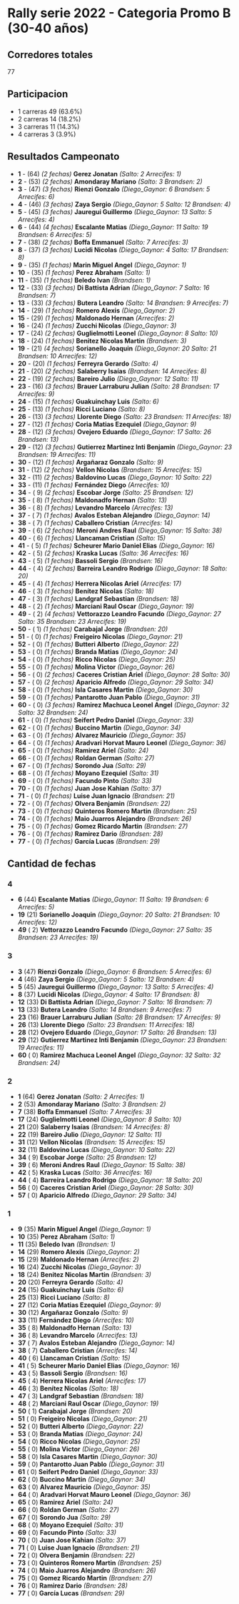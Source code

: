 # Rally serie 2022 - Categoria Promo B (30-40 años)

## Corredores totales
77
## Participacion
 - 1 carreras 49    (63.6%)
 - 2 carreras 14    (18.2%)
 - 3 carreras 11    (14.3%)
 - 4 carreras  3    (3.9%)

## Resultados Campeonato
 - **1** - (64) _(2 fechas)_ **Gerez Jonatan**  _(Salto: 2 Arrecifes: 1)_
 - **2** - (53) _(2 fechas)_ **Amondaray Mariano**  _(Salto: 3 Brandsen: 2)_
 - **3** - (47) _(3 fechas)_ **Rienzi Gonzalo**  _(Diego_Gaynor: 6 Brandsen: 5 Arrecifes: 6)_
 - **4** - (46) _(3 fechas)_ **Zaya Sergio**  _(Diego_Gaynor: 5 Salto: 12 Brandsen: 4)_
 - **5** - (45) _(3 fechas)_ **Jauregui Guillermo**  _(Diego_Gaynor: 13 Salto: 5 Arrecifes: 4)_
 - **6** - (44) _(4 fechas)_ **Escalante Matias**  _(Diego_Gaynor: 11 Salto: 19 Brandsen: 6 Arrecifes: 5)_
 - **7** - (38) _(2 fechas)_ **Boffa Emmanuel**  _(Salto: 7 Arrecifes: 3)_
 - **8** - (37) _(3 fechas)_ **Lucidi Nicolas**  _(Diego_Gaynor: 4 Salto: 17 Brandsen: 8)_
 - **9** - (35) _(1 fechas)_ **Marin Miguel Angel**  _(Diego_Gaynor: 1)_
 - **10** - (35) _(1 fechas)_ **Perez Abraham**  _(Salto: 1)_
 - **11** - (35) _(1 fechas)_ **Beledo Ivan**  _(Brandsen: 1)_
 - **12** - (33) _(3 fechas)_ **Di Battista Adrian**  _(Diego_Gaynor: 7 Salto: 16 Brandsen: 7)_
 - **13** - (33) _(3 fechas)_ **Butera Leandro**  _(Salto: 14 Brandsen: 9 Arrecifes: 7)_
 - **14** - (29) _(1 fechas)_ **Romero Alexis**  _(Diego_Gaynor: 2)_
 - **15** - (29) _(1 fechas)_ **Maldonado Hernan**  _(Arrecifes: 2)_
 - **16** - (24) _(1 fechas)_ **Zucchi Nicolas**  _(Diego_Gaynor: 3)_
 - **17** - (24) _(2 fechas)_ **Guglielmotti Leonel**  _(Diego_Gaynor: 8 Salto: 10)_
 - **18** - (24) _(1 fechas)_ **Benitez Nicolas Martin**  _(Brandsen: 3)_
 - **19** - (21) _(4 fechas)_ **Sorianello Joaquin**  _(Diego_Gaynor: 20 Salto: 21 Brandsen: 10 Arrecifes: 12)_
 - **20** - (20) _(1 fechas)_ **Ferreyra Gerardo**  _(Salto: 4)_
 - **21** - (20) _(2 fechas)_ **Salaberry Isaías**  _(Brandsen: 14 Arrecifes: 8)_
 - **22** - (19) _(2 fechas)_ **Bareiro Julio**  _(Diego_Gaynor: 12 Salto: 11)_
 - **23** - (16) _(3 fechas)_ **Brauer Larraburu Julian**  _(Salto: 28 Brandsen: 17 Arrecifes: 9)_
 - **24** - (15) _(1 fechas)_ **Guakuinchay Luis**  _(Salto: 6)_
 - **25** - (13) _(1 fechas)_ **Ricci Luciano**  _(Salto: 8)_
 - **26** - (13) _(3 fechas)_ **Llorente Diego**  _(Salto: 23 Brandsen: 11 Arrecifes: 18)_
 - **27** - (12) _(1 fechas)_ **Coria Matias Ezequiel**  _(Diego_Gaynor: 9)_
 - **28** - (12) _(3 fechas)_ **Ovejero Eduardo**  _(Diego_Gaynor: 17 Salto: 26 Brandsen: 13)_
 - **29** - (12) _(3 fechas)_ **Gutierrez Martinez Inti Benjamin**  _(Diego_Gaynor: 23 Brandsen: 19 Arrecifes: 11)_
 - **30** - (12) _(1 fechas)_ **Argañaraz Gonzalo**  _(Salto: 9)_
 - **31** - (12) _(2 fechas)_ **Vellon Nicolas**  _(Brandsen: 15 Arrecifes: 15)_
 - **32** - (11) _(2 fechas)_ **Baldovino Lucas**  _(Diego_Gaynor: 10 Salto: 22)_
 - **33** - (11) _(1 fechas)_ **Fernández Diego**  _(Arrecifes: 10)_
 - **34** - ( 9) _(2 fechas)_ **Escobar Jorge**  _(Salto: 25 Brandsen: 12)_
 - **35** - ( 8) _(1 fechas)_ **Maldonadfo Hernan**  _(Salto: 13)_
 - **36** - ( 8) _(1 fechas)_ **Levandro Marcelo**  _(Arrecifes: 13)_
 - **37** - ( 7) _(1 fechas)_ **Avalos Esteban Alejandro**  _(Diego_Gaynor: 14)_
 - **38** - ( 7) _(1 fechas)_ **Caballero Cristian**  _(Arrecifes: 14)_
 - **39** - ( 6) _(2 fechas)_ **Meroni Andres Raul**  _(Diego_Gaynor: 15 Salto: 38)_
 - **40** - ( 6) _(1 fechas)_ **Llancaman Cristian**  _(Salto: 15)_
 - **41** - ( 5) _(1 fechas)_ **Scheurer Mario Daniel Elias**  _(Diego_Gaynor: 16)_
 - **42** - ( 5) _(2 fechas)_ **Kraska Lucas**  _(Salto: 36 Arrecifes: 16)_
 - **43** - ( 5) _(1 fechas)_ **Bassoli Sergio**  _(Brandsen: 16)_
 - **44** - ( 4) _(2 fechas)_ **Barreira Leandro Rodrigo**  _(Diego_Gaynor: 18 Salto: 20)_
 - **45** - ( 4) _(1 fechas)_ **Herrera Nicolas Ariel**  _(Arrecifes: 17)_
 - **46** - ( 3) _(1 fechas)_ **Benítez Nicolas**  _(Salto: 18)_
 - **47** - ( 3) _(1 fechas)_ **Landgraf Sebastian**  _(Brandsen: 18)_
 - **48** - ( 2) _(1 fechas)_ **Marciani Raul Oscar**  _(Diego_Gaynor: 19)_
 - **49** - ( 2) _(4 fechas)_ **Vettorazzo Leandro Facundo**  _(Diego_Gaynor: 27 Salto: 35 Brandsen: 23 Arrecifes: 19)_
 - **50** - ( 1) _(1 fechas)_ **Carabajal Jorge**  _(Brandsen: 20)_
 - **51** - ( 0) _(1 fechas)_ **Freigeiro Nicolas**  _(Diego_Gaynor: 21)_
 - **52** - ( 0) _(1 fechas)_ **Butteri Alberto**  _(Diego_Gaynor: 22)_
 - **53** - ( 0) _(1 fechas)_ **Branda Matias**  _(Diego_Gaynor: 24)_
 - **54** - ( 0) _(1 fechas)_ **Ricco Nicolas**  _(Diego_Gaynor: 25)_
 - **55** - ( 0) _(1 fechas)_ **Molina Victor**  _(Diego_Gaynor: 26)_
 - **56** - ( 0) _(2 fechas)_ **Caceres Cristian Ariel**  _(Diego_Gaynor: 28 Salto: 30)_
 - **57** - ( 0) _(2 fechas)_ **Aparicio Alfredo**  _(Diego_Gaynor: 29 Salto: 34)_
 - **58** - ( 0) _(1 fechas)_ **Isla Casares Martin**  _(Diego_Gaynor: 30)_
 - **59** - ( 0) _(1 fechas)_ **Pantarotto Juan Pablo**  _(Diego_Gaynor: 31)_
 - **60** - ( 0) _(3 fechas)_ **Ramirez Machuca Leonel Angel**  _(Diego_Gaynor: 32 Salto: 32 Brandsen: 24)_
 - **61** - ( 0) _(1 fechas)_ **Seifert Pedro Daniel**  _(Diego_Gaynor: 33)_
 - **62** - ( 0) _(1 fechas)_ **Buccino Martin**  _(Diego_Gaynor: 34)_
 - **63** - ( 0) _(1 fechas)_ **Alvarez Mauricio**  _(Diego_Gaynor: 35)_
 - **64** - ( 0) _(1 fechas)_ **Aradvari Horvat Mauro Leonel**  _(Diego_Gaynor: 36)_
 - **65** - ( 0) _(1 fechas)_ **Ramirez Ariel**  _(Salto: 24)_
 - **66** - ( 0) _(1 fechas)_ **Roldan German**  _(Salto: 27)_
 - **67** - ( 0) _(1 fechas)_ **Sorondo Jua**  _(Salto: 29)_
 - **68** - ( 0) _(1 fechas)_ **Moyano Ezequiel**  _(Salto: 31)_
 - **69** - ( 0) _(1 fechas)_ **Facundo Pinto**  _(Salto: 33)_
 - **70** - ( 0) _(1 fechas)_ **Juan Jose Kahian**  _(Salto: 37)_
 - **71** - ( 0) _(1 fechas)_ **Luise Juan Ignacio**  _(Brandsen: 21)_
 - **72** - ( 0) _(1 fechas)_ **Olvera Benjamin**  _(Brandsen: 22)_
 - **73** - ( 0) _(1 fechas)_ **Quinteros Romero Martin**  _(Brandsen: 25)_
 - **74** - ( 0) _(1 fechas)_ **Maio Juarros Alejandro**  _(Brandsen: 26)_
 - **75** - ( 0) _(1 fechas)_ **Gomez Ricardo Martin**  _(Brandsen: 27)_
 - **76** - ( 0) _(1 fechas)_ **Ramirez Dario**  _(Brandsen: 28)_
 - **77** - ( 0) _(1 fechas)_ **García Lucas**  _(Brandsen: 29)_

## Cantidad de fechas
### 4
 - **6** (44) **Escalante Matias**  _(Diego_Gaynor: 11 Salto: 19 Brandsen: 6 Arrecifes: 5)_
 - **19** (21) **Sorianello Joaquin**  _(Diego_Gaynor: 20 Salto: 21 Brandsen: 10 Arrecifes: 12)_
 - **49** ( 2) **Vettorazzo Leandro Facundo**  _(Diego_Gaynor: 27 Salto: 35 Brandsen: 23 Arrecifes: 19)_
### 3
 - **3** (47) **Rienzi Gonzalo**  _(Diego_Gaynor: 6 Brandsen: 5 Arrecifes: 6)_
 - **4** (46) **Zaya Sergio**  _(Diego_Gaynor: 5 Salto: 12 Brandsen: 4)_
 - **5** (45) **Jauregui Guillermo**  _(Diego_Gaynor: 13 Salto: 5 Arrecifes: 4)_
 - **8** (37) **Lucidi Nicolas**  _(Diego_Gaynor: 4 Salto: 17 Brandsen: 8)_
 - **12** (33) **Di Battista Adrian**  _(Diego_Gaynor: 7 Salto: 16 Brandsen: 7)_
 - **13** (33) **Butera Leandro**  _(Salto: 14 Brandsen: 9 Arrecifes: 7)_
 - **23** (16) **Brauer Larraburu Julian**  _(Salto: 28 Brandsen: 17 Arrecifes: 9)_
 - **26** (13) **Llorente Diego**  _(Salto: 23 Brandsen: 11 Arrecifes: 18)_
 - **28** (12) **Ovejero Eduardo**  _(Diego_Gaynor: 17 Salto: 26 Brandsen: 13)_
 - **29** (12) **Gutierrez Martinez Inti Benjamin**  _(Diego_Gaynor: 23 Brandsen: 19 Arrecifes: 11)_
 - **60** ( 0) **Ramirez Machuca Leonel Angel**  _(Diego_Gaynor: 32 Salto: 32 Brandsen: 24)_
### 2
 - **1** (64) **Gerez Jonatan**  _(Salto: 2 Arrecifes: 1)_
 - **2** (53) **Amondaray Mariano**  _(Salto: 3 Brandsen: 2)_
 - **7** (38) **Boffa Emmanuel**  _(Salto: 7 Arrecifes: 3)_
 - **17** (24) **Guglielmotti Leonel**  _(Diego_Gaynor: 8 Salto: 10)_
 - **21** (20) **Salaberry Isaías**  _(Brandsen: 14 Arrecifes: 8)_
 - **22** (19) **Bareiro Julio**  _(Diego_Gaynor: 12 Salto: 11)_
 - **31** (12) **Vellon Nicolas**  _(Brandsen: 15 Arrecifes: 15)_
 - **32** (11) **Baldovino Lucas**  _(Diego_Gaynor: 10 Salto: 22)_
 - **34** ( 9) **Escobar Jorge**  _(Salto: 25 Brandsen: 12)_
 - **39** ( 6) **Meroni Andres Raul**  _(Diego_Gaynor: 15 Salto: 38)_
 - **42** ( 5) **Kraska Lucas**  _(Salto: 36 Arrecifes: 16)_
 - **44** ( 4) **Barreira Leandro Rodrigo**  _(Diego_Gaynor: 18 Salto: 20)_
 - **56** ( 0) **Caceres Cristian Ariel**  _(Diego_Gaynor: 28 Salto: 30)_
 - **57** ( 0) **Aparicio Alfredo**  _(Diego_Gaynor: 29 Salto: 34)_
### 1
 - **9** (35) **Marin Miguel Angel**  _(Diego_Gaynor: 1)_
 - **10** (35) **Perez Abraham**  _(Salto: 1)_
 - **11** (35) **Beledo Ivan**  _(Brandsen: 1)_
 - **14** (29) **Romero Alexis**  _(Diego_Gaynor: 2)_
 - **15** (29) **Maldonado Hernan**  _(Arrecifes: 2)_
 - **16** (24) **Zucchi Nicolas**  _(Diego_Gaynor: 3)_
 - **18** (24) **Benitez Nicolas Martin**  _(Brandsen: 3)_
 - **20** (20) **Ferreyra Gerardo**  _(Salto: 4)_
 - **24** (15) **Guakuinchay Luis**  _(Salto: 6)_
 - **25** (13) **Ricci Luciano**  _(Salto: 8)_
 - **27** (12) **Coria Matias Ezequiel**  _(Diego_Gaynor: 9)_
 - **30** (12) **Argañaraz Gonzalo**  _(Salto: 9)_
 - **33** (11) **Fernández Diego**  _(Arrecifes: 10)_
 - **35** ( 8) **Maldonadfo Hernan**  _(Salto: 13)_
 - **36** ( 8) **Levandro Marcelo**  _(Arrecifes: 13)_
 - **37** ( 7) **Avalos Esteban Alejandro**  _(Diego_Gaynor: 14)_
 - **38** ( 7) **Caballero Cristian**  _(Arrecifes: 14)_
 - **40** ( 6) **Llancaman Cristian**  _(Salto: 15)_
 - **41** ( 5) **Scheurer Mario Daniel Elias**  _(Diego_Gaynor: 16)_
 - **43** ( 5) **Bassoli Sergio**  _(Brandsen: 16)_
 - **45** ( 4) **Herrera Nicolas Ariel**  _(Arrecifes: 17)_
 - **46** ( 3) **Benítez Nicolas**  _(Salto: 18)_
 - **47** ( 3) **Landgraf Sebastian**  _(Brandsen: 18)_
 - **48** ( 2) **Marciani Raul Oscar**  _(Diego_Gaynor: 19)_
 - **50** ( 1) **Carabajal Jorge**  _(Brandsen: 20)_
 - **51** ( 0) **Freigeiro Nicolas**  _(Diego_Gaynor: 21)_
 - **52** ( 0) **Butteri Alberto**  _(Diego_Gaynor: 22)_
 - **53** ( 0) **Branda Matias**  _(Diego_Gaynor: 24)_
 - **54** ( 0) **Ricco Nicolas**  _(Diego_Gaynor: 25)_
 - **55** ( 0) **Molina Victor**  _(Diego_Gaynor: 26)_
 - **58** ( 0) **Isla Casares Martin**  _(Diego_Gaynor: 30)_
 - **59** ( 0) **Pantarotto Juan Pablo**  _(Diego_Gaynor: 31)_
 - **61** ( 0) **Seifert Pedro Daniel**  _(Diego_Gaynor: 33)_
 - **62** ( 0) **Buccino Martin**  _(Diego_Gaynor: 34)_
 - **63** ( 0) **Alvarez Mauricio**  _(Diego_Gaynor: 35)_
 - **64** ( 0) **Aradvari Horvat Mauro Leonel**  _(Diego_Gaynor: 36)_
 - **65** ( 0) **Ramirez Ariel**  _(Salto: 24)_
 - **66** ( 0) **Roldan German**  _(Salto: 27)_
 - **67** ( 0) **Sorondo Jua**  _(Salto: 29)_
 - **68** ( 0) **Moyano Ezequiel**  _(Salto: 31)_
 - **69** ( 0) **Facundo Pinto**  _(Salto: 33)_
 - **70** ( 0) **Juan Jose Kahian**  _(Salto: 37)_
 - **71** ( 0) **Luise Juan Ignacio**  _(Brandsen: 21)_
 - **72** ( 0) **Olvera Benjamin**  _(Brandsen: 22)_
 - **73** ( 0) **Quinteros Romero Martin**  _(Brandsen: 25)_
 - **74** ( 0) **Maio Juarros Alejandro**  _(Brandsen: 26)_
 - **75** ( 0) **Gomez Ricardo Martin**  _(Brandsen: 27)_
 - **76** ( 0) **Ramirez Dario**  _(Brandsen: 28)_
 - **77** ( 0) **García Lucas**  _(Brandsen: 29)_
